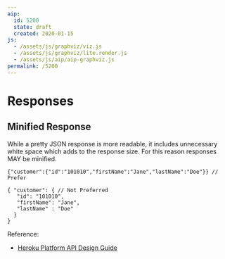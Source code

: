 ```yaml
---
aip:
  id: 5200
  state: draft
  created: 2020-01-15
js:
  - /assets/js/graphviz/viz.js
  - /assets/js/graphviz/lite.render.js
  - /assets/js/aip/aip-graphviz.js
permalink: /5200
---
```


# Responses

## Minified Response

While a pretty JSON response is more readable, it includes unnecessary white space which adds to the response size. For this reason responses MAY be minified. 

```
{"customer":{"id":"101010","firstName":"Jane","lastName":"Doe"}} // Prefer

{ "customer": { // Not Preferred
   "id": "101010",
   "firstName": "Jane",
   "lastName" : "Doe"
  }
}
```

Reference:

* [Heroku Platform API Design Guide](https://geemus.gitbooks.io/http-api-design/content/en/responses/keep-json-minified-in-all-responses.html)

